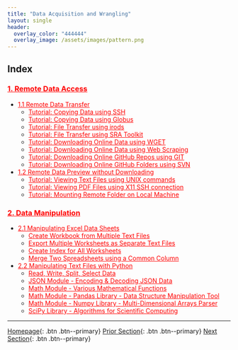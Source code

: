 ```yaml
---
title: "Data Acquisition and Wrangling"
layout: single
header:
  overlay_color: "444444"
  overlay_image: /assets/images/pattern.png
---
```





## Index

### **<a href="" style="color: red;">1. Remote Data Access</a>**                     <!--- **[Remote Data Access]()** -->
* <a href="" style="color: red;">1.1 Remote Data Transfer</a>                     <!--- [Remote Data Transfer]() -->
  * <a href="" style="color: red;">Tutorial: Copying Data using SSH</a>       <!--- [Tutorial: Copying Data using SSH]() -->
  * <a href="" style="color: red;">Tutorial: Copying Data using Globus</a>    <!--- [Tutorial: Copying Data using Globus]() -->
  * <a href="" style="color: red;">Tutorial: File Transfer using irods</a>    <!--- [Tutorial: File Transfer using irods]() -->
  * <a href="" style="color: red;">Tutorial: File Transfer using SRA Toolkit</a>   <!--- [Tutorial: File Transfer using SRA Toolkit]() -->
  * <a href="" style="color: red;">Tutorial: Downloading Online Data using WGET</a>   <!--- [Tutorial: Downloading Online Data using WGET]() -->
  * <a href="" style="color: red;">Tutorial: Downloading Online Data using Web Scraping</a>  <!--- [Tutorial: Downloading Online Data using Web Scraping]() -->
  * <a href="" style="color: red;">Tutorial: Downloading Online GitHub Repos using GIT</a>   <!--- [Tutorial: Downloading Online GitHub Repos using GIT]() -->
  * <a href="" style="color: red;">Tutorial: Downloading Online GitHub Folders using SVN</a> <!--- [Tutorial: Downloading Online GitHub Folders using SVN]() -->
* <a href="" style="color: red;">1.2 Remote Data Preview without Downloading</a>  <!--- [Remote Data Preview without Downloading]() -->
  * <a href="" style="color: red;">Tutorial: Viewing Text Files using UNIX commands</a>      <!--- [Tutorial: Viewing Text Files using UNIX commands]() -->
  * <a href="" style="color: red;">Tutorial: Viewing PDF Files using X11 SSH connection </a> <!--- [Tutorial: Viewing PDF Files using X11 SSH connection ]() -->
  * <a href="" style="color: red;">Tutorial: Mounting Remote Folder on Local Machine</a>     <!--- [Tutorial: Mounting Remote Folder on Local Machine]() -->

### **<a href="" style="color: red;">2. Data Manipulation</a>**                      <!--- **[Data Manipulation]()** -->
* <a href="" style="color: red;">2.1 Manipulating Excel Data Sheets</a>           <!--- [Manipulating Excel Data Sheets]() -->
  * <a href="" style="color: red;">Create Workbook from Multiple Text Files</a>     <!--- [Create Workbook from Multiple Text Files]() -->
  * <a href="" style="color: red;">Export Multiple Worksheets as Separate Text Files</a>     <!--- [Export Multiple Worksheets as Separate Text Files]() -->
  * <a href="" style="color: red;">Create Index for All Worksheets</a>        <!--- [Create Index for All Worksheets]() -->
  * <a href="" style="color: red;">Merge Two Spreadsheets using a Common Column</a> <!--- [Merge Two Spreadsheets using a Common Column]() -->
* <a href="" style="color: red;">2.2 Manipulating Text Files with Python</a>      <!--- [Manipulating Text Files with Python]() -->
  * <a href="" style="color: red;">Read, Write, Split, Select Data</a>        <!--- [Read, Write, Split, Select Data]() -->
  * <a href="" style="color: red;">JSON Module - Encoding & Decoding JSON Data</a>    <!--- [JSON Module - Encoding & Decoding JSON Data]() -->
  * <a href="" style="color: red;">Math Module - Various Mathematical Functions</a>   <!--- [Math Module - Various Mathematical Functions]() -->
  * <a href="" style="color: red;">Math Module - Pandas Library - Data Structure Manipulation Tool</a>   <!--- [Pandas Library - Data Structure Manipulation Tool]() -->
  * <a href="" style="color: red;">Math Module - Numpy Library - Multi-Dimensional Arrays Parser</a>   <!--- [Numpy Library - Multi-Dimensional Arrays Parser]() -->
  * <a href="" style="color: red;">SciPy Library - Algorithms for Scientific Computing</a>   <!--- [SciPy Library - Algorithms for Scientific Computing]() -->


---

[Homepage](../index.md){: .btn  .btn--primary}
[Prior Section](../06-IntroToHPC/00-IntroToHPC-LandingPage){: .btn  .btn--primary}
[Next Section](../08-DataVisualization/00-DataVisualization-LandingPage){: .btn  .btn--primary}
